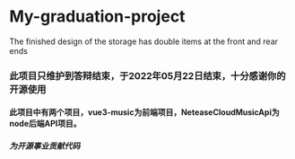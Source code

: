 # My-graduation-project
The finished design of the storage has double items at the front and rear ends

### 此项目只维护到答辩结束，于2022年05月22日结束，十分感谢你的开源使用
#### 此项目中有两个项目，vue3-music为前端项目，NeteaseCloudMusicApi为node后端API项目。

##### **为开源事业贡献代码**